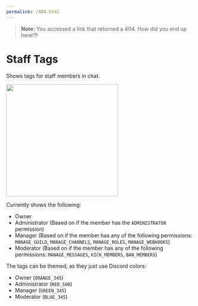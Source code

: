 ```yaml
---
permalink: /404.html
---
```

> **Note:** You accessed a link that returned a 404. How did you end up here!?!

# Staff Tags

Shows tags for staff members in chat.

<img src="preview.png" width="300">

Currently shows the following:

- Owner
- Administrator (Based on if the member has the `ADMINISTRATOR` permission)
- Manager (Based on if the member has any of the following permissions: `MANAGE_GUILD`, `MANAGE_CHANNELS`, `MANAGE_ROLES`, `MANAGE_WEBHOOKS`)
- Moderator (Based on if the member has any of the following permissions: `MANAGE_MESSAGES`, `KICK_MEMBERS`, `BAN_MEMBERS`)

The tags can be themed, as they just use Discord colors:

- Owner (`ORANGE_345`)
- Administrator (`RED_500`)
- Manager (`GREEN_345`)
- Moderator (`BLUE_345`)
